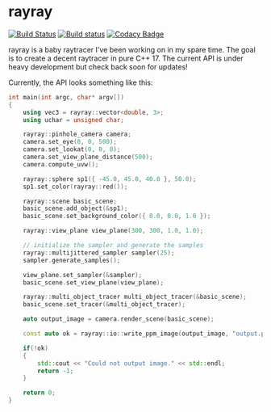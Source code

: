 # rayray

[![Build Status](https://travis-ci.org/DeveloperPaul123/rayray.svg?branch=master)](https://travis-ci.org/DeveloperPaul123/rayray)
[![Build status](https://ci.appveyor.com/api/projects/status/d3yx9e3kj2ktexgr/branch/master?svg=true)](https://ci.appveyor.com/project/DeveloperPaul123/rayray/branch/master)
[![Codacy Badge](https://api.codacy.com/project/badge/Grade/7432fb223efc4b0cb92c84dbeb84e717)](https://www.codacy.com/app/developerpaul123/rayray?utm_source=github.com&amp;utm_medium=referral&amp;utm_content=DeveloperPaul123/rayray&amp;utm_campaign=Badge_Grade)

rayray is a baby raytracer I've been working on in my spare time. The goal is to create a decent raytracer in pure C++ 17. The current API is under heavy development but check back soon for updates!

Currently, the API looks something like this:

````cpp
int main(int argc, char* argv[])
{
	using vec3 = rayray::vector<double, 3>;
	using uchar = unsigned char;

    rayray::pinhole_camera camera;
    camera.set_eye(0, 0, 500);
    camera.set_lookat(0, 0, 0);
    camera.set_view_plane_distance(500);
    camera.compute_uvw();

    rayray::sphere sp1({ -45.0, 45.0, 40.0 }, 50.0);
    sp1.set_color(rayray::red());

    rayray::scene basic_scene;
    basic_scene.add_object(&sp1);
    basic_scene.set_background_color({ 0.0, 0.0, 1.0 });

    rayray::view_plane view_plane(300, 300, 1.0, 1.0);

    // initialize the sampler and generate the samples
    rayray::multijittered_sampler sampler(25); 
    sampler.generate_samples();

    view_plane.set_sampler(&sampler);
    basic_scene.set_view_plane(view_plane);

    rayray::multi_object_tracer multi_object_tracer(&basic_scene);
    basic_scene.set_tracer(&multi_object_tracer);

    auto output_image = camera.render_scene(basic_scene);

	const auto ok = rayray::io::write_ppm_image(output_image, "output.ppm");

	if(!ok)
	{
		std::cout << "Could not output image." << std::endl;
        return -1;
	}

	return 0;
}
````

